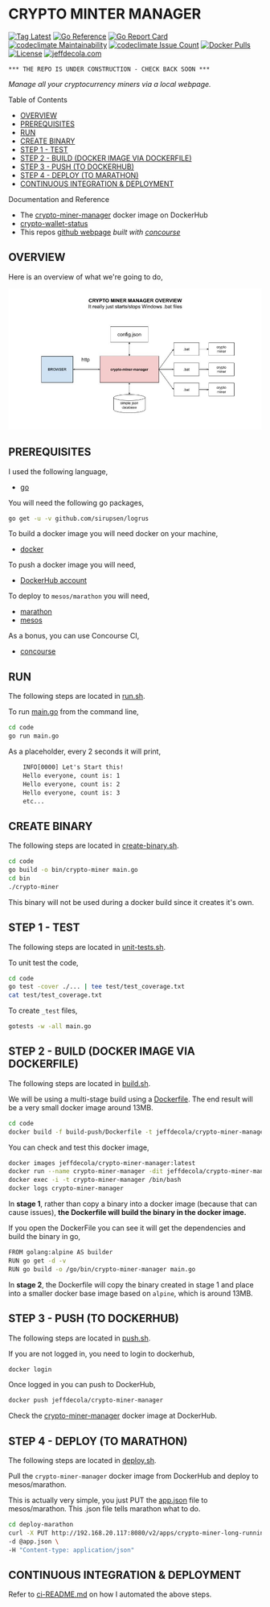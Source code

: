 # CRYPTO MINTER MANAGER

[![Tag Latest](https://badgen.net/github/tag/JeffDeCola/crypto-miner-manager)](https://github.com/JeffDeCola/crypto-miner-manager/tags)
[![Go Reference](https://pkg.go.dev/badge/github.com/JeffDeCola/crypto-miner-manager.svg)](https://pkg.go.dev/github.com/JeffDeCola/crypto-miner-manager)
[![Go Report Card](https://goreportcard.com/badge/github.com/JeffDeCola/crypto-miner-manager)](https://goreportcard.com/report/github.com/JeffDeCola/crypto-miner-manager)
[![codeclimate Maintainability](https://api.codeclimate.com/v1/badges/e4c4da438116f22cb411/maintainability)](https://codeclimate.com/github/JeffDeCola/crypto-miner-manager/maintainability)
[![codeclimate Issue Count](https://codeclimate.com/github/JeffDeCola/crypto-miner-manager/badges/issue_count.svg)](https://codeclimate.com/github/JeffDeCola/crypto-miner-manager/issues)
[![Docker Pulls](https://badgen.net/docker/pulls/jeffdecola/crypto-miner-manager?icon=docker&label=pulls)](https://hub.docker.com/r/jeffdecola/crypto-miner-manager/)
[![License](http://img.shields.io/:license-mit-blue.svg)](http://jeffdecola.mit-license.org)
[![jeffdecola.com](https://img.shields.io/badge/website-jeffdecola.com-blue)](https://jeffdecola.com)

```text
*** THE REPO IS UNDER CONSTRUCTION - CHECK BACK SOON ***
```

_Manage all your cryptocurrency miners via a local webpage._

Table of Contents

* [OVERVIEW](https://github.com/JeffDeCola/crypto-miner-manager#overview)
* [PREREQUISITES](https://github.com/JeffDeCola/crypto-miner-manager#prerequisites)
* [RUN](https://github.com/JeffDeCola/crypto-miner-manager#run)
* [CREATE BINARY](https://github.com/JeffDeCola/crypto-miner-manager#create-binary)
* [STEP 1 - TEST](https://github.com/JeffDeCola/crypto-miner-manager#step-1---test)
* [STEP 2 - BUILD (DOCKER IMAGE VIA DOCKERFILE)](https://github.com/JeffDeCola/crypto-miner-manager#step-2---build-docker-image-via-dockerfile)
* [STEP 3 - PUSH (TO DOCKERHUB)](https://github.com/JeffDeCola/crypto-miner-manager#step-3---push-to-dockerhub)
* [STEP 4 - DEPLOY (TO MARATHON)](https://github.com/JeffDeCola/crypto-miner-manager#step-4---deploy-to-marathon)
* [CONTINUOUS INTEGRATION & DEPLOYMENT](https://github.com/JeffDeCola/crypto-miner-manager#continuous-integration--deployment)

Documentation and Reference

* The
  [crypto-miner-manager](https://hub.docker.com/r/jeffdecola/crypto-miner-manager)
  docker image on DockerHub
* [crypto-wallet-status](https://github.com/JeffDeCola/crypto-wallet-status)
* This repos
  [github webpage](https://jeffdecola.github.io/crypto-miner-manager/)
  _built with
  [concourse](https://github.com/JeffDeCola/crypto-miner-manager/blob/master/ci-README.md)_

## OVERVIEW

Here is an overview of what we're going to do,

![IMAGE - crypto-miner-manager-overview - IMAGE](docs/pics/crypto-miner-manager-overview.jpg)

## PREREQUISITES

I used the following language,

* [go](https://github.com/JeffDeCola/my-cheat-sheets/tree/master/software/development/languages/go-cheat-sheet)

You will need the following go packages,

```bash
go get -u -v github.com/sirupsen/logrus
```

To build a docker image you will need docker on your machine,

* [docker](https://github.com/JeffDeCola/my-cheat-sheets/tree/master/software/operations-tools/orchestration/builds-deployment-containers/docker-cheat-sheet)

To push a docker image you will need,

* [DockerHub account](https://hub.docker.com/)

To deploy to `mesos/marathon` you will need,

* [marathon](https://github.com/JeffDeCola/my-cheat-sheets/tree/master/software/operations-tools/orchestration/cluster-managers-resource-management-scheduling/marathon-cheat-sheet)
* [mesos](https://github.com/JeffDeCola/my-cheat-sheets/tree/master/software/operations-tools/orchestration/cluster-managers-resource-management-scheduling/mesos-cheat-sheet)

As a bonus, you can use Concourse CI,

* [concourse](https://github.com/JeffDeCola/my-cheat-sheets/tree/master/software/operations-tools/continuous-integration-continuous-deployment/concourse-cheat-sheet)

## RUN

The following steps are located in
[run.sh](https://github.com/JeffDeCola/crypto-miner-manager/blob/master/code/run.sh).

To run
[main.go](https://github.com/JeffDeCola/crypto-miner-manager/blob/master/code/main.go)
from the command line,

```bash
cd code
go run main.go
```

As a placeholder, every 2 seconds it will print,

```txt
    INFO[0000] Let's Start this!
    Hello everyone, count is: 1
    Hello everyone, count is: 2
    Hello everyone, count is: 3
    etc...
```

## CREATE BINARY

The following steps are located in
[create-binary.sh](https://github.com/JeffDeCola/crypto-miner-manager/blob/master/code/bin/create-binary.sh).

```bash
cd code
go build -o bin/crypto-miner main.go
cd bin
./crypto-miner
```

This binary will not be used during a docker build
since it creates it's own.

## STEP 1 - TEST

The following steps are located in
[unit-tests.sh](https://github.com/JeffDeCola/crypto-miner-manager/tree/master/code/test/unit-tests.sh).

To unit test the code,

```bash
cd code
go test -cover ./... | tee test/test_coverage.txt
cat test/test_coverage.txt
```

To create `_test` files,

```bash
gotests -w -all main.go
```

## STEP 2 - BUILD (DOCKER IMAGE VIA DOCKERFILE)

The following steps are located in
[build.sh](https://github.com/JeffDeCola/crypto-miner-manager/blob/master/code/build-push/build.sh).

We will be using a multi-stage build using a
[Dockerfile](https://github.com/JeffDeCola/crypto-miner-manager/blob/master/code/build-push/Dockerfile).
The end result will be a very small docker image around 13MB.

```bash
cd code
docker build -f build-push/Dockerfile -t jeffdecola/crypto-miner-manager .
```

You can check and test this docker image,

```bash
docker images jeffdecola/crypto-miner-manager:latest
docker run --name crypto-miner-manager -dit jeffdecola/crypto-miner-manager
docker exec -i -t crypto-miner-manager /bin/bash
docker logs crypto-miner-manager
```

In **stage 1**, rather than copy a binary into a docker image (because
that can cause issues), **the Dockerfile will build the binary in the
docker image.**

If you open the DockerFile you can see it will get the dependencies and
build the binary in go,

```bash
FROM golang:alpine AS builder
RUN go get -d -v
RUN go build -o /go/bin/crypto-miner-manager main.go
```

In **stage 2**, the Dockerfile will copy the binary created in
stage 1 and place into a smaller docker base image based
on `alpine`, which is around 13MB.

## STEP 3 - PUSH (TO DOCKERHUB)

The following steps are located in
[push.sh](https://github.com/JeffDeCola/crypto-miner-manager/blob/master/code/build-push/push.sh).

If you are not logged in, you need to login to dockerhub,

```bash
docker login
```

Once logged in you can push to DockerHub,

```bash
docker push jeffdecola/crypto-miner-manager
```

Check the
[crypto-miner-manager](https://hub.docker.com/r/jeffdecola/crypto-miner-manager)
docker image at DockerHub.

## STEP 4 - DEPLOY (TO MARATHON)

The following steps are located in
[deploy.sh](https://github.com/JeffDeCola/crypto-miner-manager/blob/master/code/deploy-marathon/deploy.sh).

Pull the `crypto-miner-manager` docker image
from DockerHub and deploy to mesos/marathon.

This is actually very simple, you just PUT the
[app.json](https://github.com/JeffDeCola/crypto-miner-manager/blob/master/code/deploy-marathon/app.json)
file to mesos/marathon. This .json file tells marathon what to do.

```bash
cd deploy-marathon
curl -X PUT http://192.168.20.117:8080/v2/apps/crypto-miner-long-running \
-d @app.json \
-H "Content-type: application/json"
```

## CONTINUOUS INTEGRATION & DEPLOYMENT

Refer to
[ci-README.md](https://github.com/JeffDeCola/crypto-miner-manager/blob/master/ci-README.md)
on how I automated the above steps.

